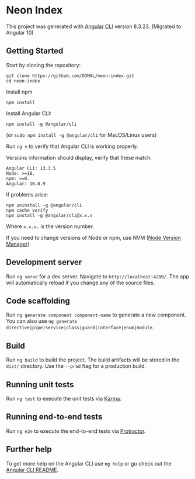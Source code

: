 # Neon Index

This project was generated with [Angular CLI](https://github.com/angular/angular-cli) version 8.3.23. (Migrated to Angular 10)

## Getting Started
Start by cloning the repository:
```
git clone https://github.com/DDMAL/neon-index.git
cd neon-index
```

Install npm

```
npm install
```

Install Angular CLI:

```
npm install -g @angular/cli
```
(or `sudo npm install -g @angular/cli` for MacOS/Linux users)


Run `ng v` to verify that Angular CLI is working properly. 

Versions information should display, verify that these match:
```
Angular CLI: 13.3.5
Node: >=10.
npm: >=8.
Angular: 10.0.9
```

If problems arise:
```
npm uninstall -g @angular/cli
npm cache verify
npm install -g @angular/cli@x.x.x
```
Where `x.x.x.` is the version number. 

If you need to change versions of Node or npm, use NVM ([Node Version Manager](https://github.com/nvm-sh/nvm)).

## Development server

Run `ng serve` for a dev server. Navigate to `http://localhost:4200/`. The app will automatically reload if you change any of the source files.

## Code scaffolding

Run `ng generate component component-name` to generate a new component. You can also use `ng generate directive|pipe|service|class|guard|interface|enum|module`.

## Build

Run `ng build` to build the project. The build artifacts will be stored in the `dist/` directory. Use the `--prod` flag for a production build.

## Running unit tests

Run `ng test` to execute the unit tests via [Karma](https://karma-runner.github.io).

## Running end-to-end tests

Run `ng e2e` to execute the end-to-end tests via [Protractor](http://www.protractortest.org/).

## Further help

To get more help on the Angular CLI use `ng help` or go check out the [Angular CLI README](https://github.com/angular/angular-cli/blob/master/README.md).
